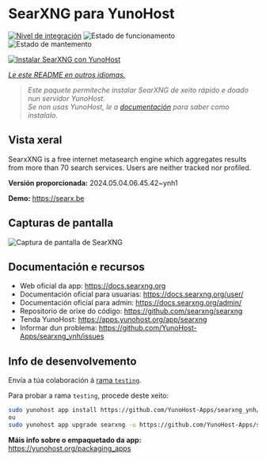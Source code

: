 <!--
NOTA: Este README foi creado automáticamente por <https://github.com/YunoHost/apps/tree/master/tools/readme_generator>
NON debe editarse manualmente.
-->

# SearXNG para YunoHost

[![Nivel de integración](https://dash.yunohost.org/integration/searxng.svg)](https://dash.yunohost.org/appci/app/searxng) ![Estado de funcionamento](https://ci-apps.yunohost.org/ci/badges/searxng.status.svg) ![Estado de mantemento](https://ci-apps.yunohost.org/ci/badges/searxng.maintain.svg)

[![Instalar SearXNG con YunoHost](https://install-app.yunohost.org/install-with-yunohost.svg)](https://install-app.yunohost.org/?app=searxng)

*[Le este README en outros idiomas.](./ALL_README.md)*

> *Este paquete permíteche instalar SearXNG de xeito rápido e doado nun servidor YunoHost.*  
> *Se non usas YunoHost, le a [documentación](https://yunohost.org/install) para saber como instalalo.*

## Vista xeral

SearxXNG is a free internet metasearch engine which aggregates results from more than 70 search services. Users are neither tracked nor profiled.


**Versión proporcionada:** 2024.05.04.06.45.42~ynh1

**Demo:** <https://searx.be>

## Capturas de pantalla

![Captura de pantalla de SearXNG](./doc/screenshots/screenshot_1.png)

## Documentación e recursos

- Web oficial da app: <https://docs.searxng.org>
- Documentación oficial para usuarias: <https://docs.searxng.org/user/>
- Documentación oficial para admin: <https://docs.searxng.org/admin/>
- Repositorio de orixe do código: <https://github.com/searxng/searxng>
- Tenda YunoHost: <https://apps.yunohost.org/app/searxng>
- Informar dun problema: <https://github.com/YunoHost-Apps/searxng_ynh/issues>

## Info de desenvolvemento

Envía a túa colaboración á [rama `testing`](https://github.com/YunoHost-Apps/searxng_ynh/tree/testing).

Para probar a rama `testing`, procede deste xeito:

```bash
sudo yunohost app install https://github.com/YunoHost-Apps/searxng_ynh/tree/testing --debug
ou
sudo yunohost app upgrade searxng -u https://github.com/YunoHost-Apps/searxng_ynh/tree/testing --debug
```

**Máis info sobre o empaquetado da app:** <https://yunohost.org/packaging_apps>
